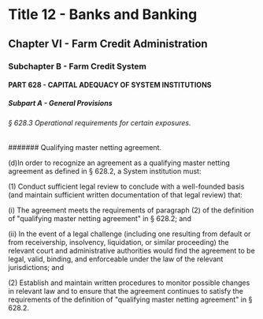 
# Title 12 - Banks and Banking
## Chapter VI - Farm Credit Administration
### Subchapter B - Farm Credit System
#### PART 628 - CAPITAL ADEQUACY OF SYSTEM INSTITUTIONS
##### Subpart A - General Provisions
###### § 628.3 Operational requirements for certain exposures.
####### Qualifying master netting agreement.

(d)In order to recognize an agreement as a qualifying master netting agreement as defined in § 628.2, a System institution must:

(1) Conduct sufficient legal review to conclude with a well-founded basis (and maintain sufficient written documentation of that legal review) that:

(i) The agreement meets the requirements of paragraph (2) of the definition of "qualifying master netting agreement" in § 628.2; and

(ii) In the event of a legal challenge (including one resulting from default or from receivership, insolvency, liquidation, or similar proceeding) the relevant court and administrative authorities would find the agreement to be legal, valid, binding, and enforceable under the law of the relevant jurisdictions; and

(2) Establish and maintain written procedures to monitor possible changes in relevant law and to ensure that the agreement continues to satisfy the requirements of the definition of "qualifying master netting agreement" in § 628.2.
